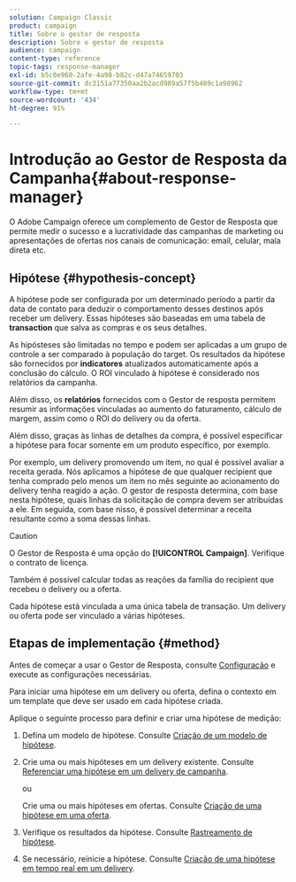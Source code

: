 ```yaml
---
solution: Campaign Classic
product: campaign
title: Sobre o gestor de resposta
description: Sobre o gestor de resposta
audience: campaign
content-type: reference
topic-tags: response-manager
exl-id: b5c0e960-2afe-4a98-b82c-d47a74659703
source-git-commit: dc3151a77350aa2b2acd989a57f5b489c1a98962
workflow-type: tm+mt
source-wordcount: '434'
ht-degree: 91%

---
```


# Introdução ao Gestor de Resposta da Campanha{#about-response-manager}

O Adobe Campaign oferece um complemento de Gestor de Resposta que permite medir o sucesso e a lucratividade das campanhas de marketing ou apresentações de ofertas nos canais de comunicação: email, celular, mala direta etc.

## Hipótese {#hypothesis-concept}

A hipótese pode ser configurada por um determinado período a partir da data de contato para deduzir o comportamento desses destinos após receber um delivery. Essas hipóteses são baseadas em uma tabela de **transaction** que salva as compras e os seus detalhes.

As hipósteses são limitadas no tempo e podem ser aplicadas a um grupo de controle a ser comparado à população do target. Os resultados da hipótese são fornecidos por **indicatores** atualizados automaticamente após a conclusão do cálculo. O ROI vinculado à hipótese é considerado nos relatórios da campanha.

Além disso, os **relatórios** fornecidos com o Gestor de resposta permitem resumir as informações vinculadas ao aumento do faturamento, cálculo de margem, assim como o ROI do delivery ou da oferta.

Além disso, graças às linhas de detalhes da compra, é possível especificar a hipótese para focar somente em um produto específico, por exemplo.

Por exemplo, um delivery promovendo um item, no qual é possível avaliar a receita gerada. Nós aplicamos a hipótese de que qualquer recipient que tenha comprado pelo menos um item no mês seguinte ao acionamento do delivery tenha reagido a ação. O gestor de resposta determina, com base nesta hipótese, quais linhas da solicitação de compra devem ser atribuídas a ele. Em seguida, com base nisso, é possível determinar a receita resultante como a soma dessas linhas.

>[!CAUTION]
>
>O Gestor de Resposta é uma opção do **[!UICONTROL Campaign]**. Verifique o contrato de licença.

Também é possível calcular todas as reações da família do recipient que recebeu o delivery ou a oferta.

Cada hipótese está vinculada a uma única tabela de transação. Um delivery ou oferta pode ser vinculado a várias hipóteses.

## Etapas de implementação {#method}

Antes de começar a usar o Gestor de Resposta, consulte [Configuração](../../campaign/using/configuration.md) e execute as configurações necessárias.

Para iniciar uma hipótese em um delivery ou oferta, defina o contexto em um template que deve ser usado em cada hipótese criada.

Aplique o seguinte processo para definir e criar uma hipótese de medição:

1. Defina um modelo de hipótese. Consulte [Criação de um modelo de hipótese](../../campaign/using/hypothesis-templates.md#creating-a-hypothesis-model).
1. Crie uma ou mais hipóteses em um delivery existente. Consulte [Referenciar uma hipótese em um delivery de campanha](../../campaign/using/creating-hypotheses.md#referencing-a-hypothesis-in-a-campaign-delivery).

   ou

   Crie uma ou mais hipóteses em ofertas. Consulte [Criação de uma hipótese em uma oferta](../../campaign/using/creating-hypotheses.md#creating-a-hypothesis-on-an-offer).

1. Verifique os resultados da hipótese. Consulte [Rastreamento de hipótese](../../campaign/using/hypothesis-tracking.md).
1. Se necessário, reinicie a hipótese. Consulte [Criação de uma hipótese em tempo real em um delivery](../../campaign/using/creating-hypotheses.md#creating-a-hypothesis-on-the-fly-on-a-delivery).
